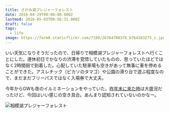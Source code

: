```yaml
---
title: さがみ湖プレジャーフォレスト
date: 2016-04-29T00:00:00.000Z
lastmod: 2016-05-03T09:56:31.000Z
draft: false
tags:
  - life
image: https://farm8.staticflickr.com/7199/26764708376_6764103275_z.jpg
---
```


いい天気になりそうだったので、日帰りで相模湖プレジャーフォレストへ行くことにした。連休初日でかなりの渋滞を覚悟していたものの、思っていたほどではなく2時間弱で到着した。心配していた駐車場も空きがあって無事に車を停めることができた。アスレチック（ピカソのタマゴ）や公園の滑り台で遊ぶ程度なので、まだまだフリーパスではなく入場券で大丈夫。

今年からGWも夜のイルミネーションをやっていた。[昨年末に来た時](/posts/20151229/p01)は大盛況だったけど、今回はいい感じの空き具合。あんまり認知されていないのかなー。

![相模湖プレジャーフォレスト](@/assets/flickr/26764708376.jpg "相模湖プレジャーフォレスト")

